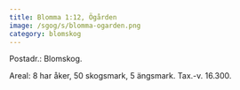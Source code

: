 ```yaml
---
title: Blomma 1:12, Ögården
image: /sgog/s/blomma-ogarden.png
category: blomskog
---
```


Postadr.: Blomskog.

Areal: 8 har åker, 50 skogsmark, 5 ängsmark.
Tax.-v. 16.300.
